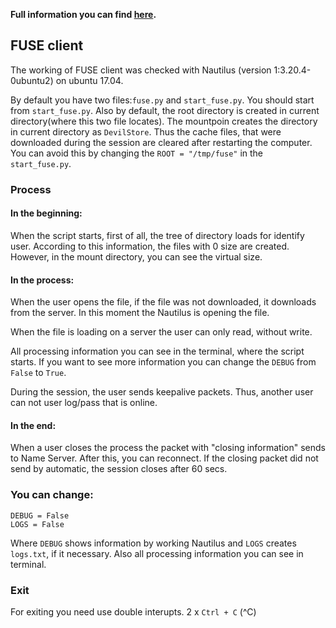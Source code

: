 **Full information you can find [here](https://hackmd.io/KYdgrGAMkMYwtCAnEgzPALAQwGwfkjAByTwCMkSWSARjqsDCDkA=?view).**

## FUSE client
The working of FUSE client was checked with Nautilus (version 1:3.20.4-0ubuntu2) on ubuntu 17.04.

By default you have two files:`fuse.py` and `start_fuse.py`. You should start from `start_fuse.py`. Also by default, the root directory is created in current directory(where this two file locates). The mountpoin creates the directory in current directory as `DevilStore`. Thus the cache files, that were downloaded during the session are cleared after restarting the computer. You can avoid this by changing the `ROOT = "/tmp/fuse"` in the `start_fuse.py`.
### Process

#### In the beginning:

When the script starts, first of all, the tree of directory loads for identify user. According to this information, the files with 0 size are created. However, in the mount directory, you can see the virtual size.

#### In the process:

When the user opens the file, if the file was not downloaded, it downloads from the server. In this moment the Nautilus is opening the file.

When the file is loading on a server the user can only read, without write.

All processing information you can see in the terminal, where the script starts. If you want to see more information you can change the `DEBUG` from `False` to `True`.

During the session, the user sends keepalive packets. Thus, another user can not user log/pass that is online.

#### In the end:

When a user closes the process the packet with "closing information" sends to Name Server. After this, you can reconnect. If the closing packet did not send by automatic, the session closes after 60 secs.

### You can change:
```
DEBUG = False
LOGS = False
```
Where `DEBUG` shows information by working Nautilus and `LOGS` creates `logs.txt`, if it necessary. Also all processing information you can see in terminal.

### Exit
For exiting you need use double interupts. 2 x `Ctrl + C` (^C) 
